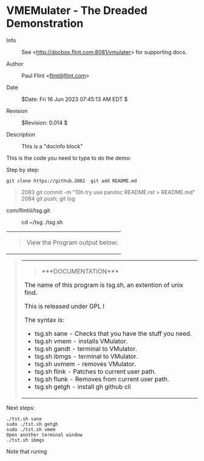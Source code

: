 <h1 id="vmemulater---the-dreaded-demonstration">VMEMulater - The Dreaded Demonstration</h1>
<dl>
<dt>Info</dt>
<dd><p>See &lt;<a href="http://docbox.flint.com:8081/vmulater">http://docbox.flint.com:8081/vmulater</a>&gt; for supporting docs.</p>
</dd>
<dt>Author</dt>
<dd><p>Paul Flint &lt;<a href="mailto:flint@flint.com">flint@flint.com</a>&gt;</p>
</dd>
<dt>Date</dt>
<dd><p>$Date: Fri 16 Jun 2023 07:45:13 AM EDT $</p>
</dd>
<dt>Revision</dt>
<dd><p>$Revision: 0.014 $</p>
</dd>
<dt>Description</dt>
<dd><p>This is a "docinfo block"</p>
</dd>
</dl>
<p>This is the code you need to type to do the demo:</p>
<p>Step by step:</p>
<pre><code>git clone https://github.2082  git add README.md </code></pre>
<blockquote>
<p>2083 git commit -m "10h try use pandoc README.rst &gt; README.md" 2084 git push; git log</p>
</blockquote>
<dl>
<dt>com/flintiii/tsg.git</dt>
<dd><p>cd ~/tsg ./tsg.sh</p>
</dd>
</dl>
<table>
<colgroup>
<col style="width: 100%" />
</colgroup>
<tbody>
<tr class="odd">
<td><blockquote>
<p>View the Program output below:</p>
</blockquote></td>
</tr>
</tbody>
</table>
<blockquote>
<table>
<colgroup>
<col style="width: 100%" />
</colgroup>
<tbody>
<tr class="odd">
<td><blockquote>
<p>***DOCUMENTATION***</p>
</blockquote>
<p>The name of this program is tsg.sh, an extention of unix find.</p>
<p>This is released under GPL I</p>
<p>The syntax is:</p>
<ul>
<li>tsg.sh sane - Checks that you have the stuff you need.</li>
<li>tsg.sh vmem - installs VMulator.</li>
<li>tsg.sh gandt - terminal to VMulator.</li>
<li>tsg.sh ibmgs - terminal to VMulator.</li>
<li>tsg.sh uvmem - removes VMulator.</li>
<li>tsg.sh flink - Patches to current user path.</li>
<li>tsg.sh flunk - Removes from current user path.</li>
<li>tsg.sh getgh - install gh github cli</li>
</ul></td>
</tr>
</tbody>
</table>
</blockquote>
<p>Next steps:</p>
<pre><code>./tst.sh sane
sudo ./tst.sh getgh
sudo ./tst.sh vmem
Open another terminal window
./tst.sh ibmgs</code></pre>
<p>Note that runing</p>
